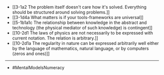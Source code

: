 - [[3-1a2 The problem itself doesn't care how it's solved. Everything should be structured around solving problems.]]
- [[3-1d4a What matters is if your tools-frameworks are universal]]
- [[5-1b1a1c The relationship between knowledge in the abstract and technology (the physical mediator of such knowledge) is contingent]]
- [[10-2d1 The laws of physics are not necessarily to be expressed with current notation. The relation is arbitrary.]]
- [[10-2d1a The regularity in nature can be expressed arbitrarily well either by the language of mathematics, natural language, or by computers (zeros and ones)]]
---
- #MentalModelsNumeracy
